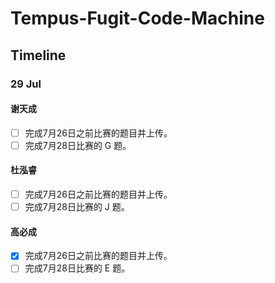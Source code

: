 #  Tempus-Fugit-Code-Machine

## Timeline

### 29 Jul

#### 谢天成
- [ ] 完成7月26日之前比赛的题目并上传。
- [ ] 完成7月28日比赛的 G 题。

#### 杜泓睿
- [ ] 完成7月26日之前比赛的题目并上传。
- [ ] 完成7月28日比赛的 J 题。

#### 高必成
- [x] 完成7月26日之前比赛的题目并上传。
- [ ] 完成7月28日比赛的 E 题。
